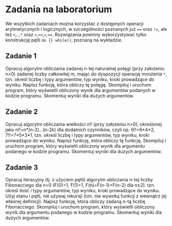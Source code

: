 # Zadania na laboratorium
We wszytkich zadaniach można korzystać z dostępnych operacji arytmetycznych i logicznych, w szczególności poznanych już ``==`` oraz ``!=``, ale też ``+``,``-``,``*`` oraz ``<``,``<=``,``>``,``>=``. Rozwiązania powinny wykorzystywać tylko konstrukcję pętli ``do {} while()``; poznaną na wykładzie.

## Zadanie 1
Opracuj algorytm obliczania zadanej n-tej naturalnej potęgi (przy założeniu n>0) zadanej liczby całkowitej m, mając do dyspozycji operację mnożenia ``*``, tzn. określ liczbę i typy argumentów, typ wyniku, kroki prowadzące do wyniku. Napisz funkcję, która obliczy tę potęgę. Skompiluj i uruchom program, który wyświetli obliczony wynik dla argumentów podanych w kodzie programu. Skomentuj wyniki dla dużych argumentów.

## Zadanie 2
Opracuj algorytm obliczania wielkości n!! (przy założeniu n>0), określonej jako n!!=n*(n-2)*...*(n-2k) dla dodatnich czynników, czyli np. 6!!=6\*4\*2, 7!!=7\*5\*3\*1, tzn. określ liczbę i typy argumentów, typ wyniku, kroki prowadzące do wyniku. Napisz funkcję, która obliczy tę funkcję. Skompiluj i uruchom program, który wyświetli obliczony wynik dla argumentu podanego w kodzie programu. Skomentuj wyniki dla dużych argumentów.

## Zadanie 3
Opracuj iteracyjny (tj. z użyciem pętli) algorytm obliczania n-tej liczby Fibonacciego dla n>0 (F(0)=1, F(1)=1, F(n)=F(n-1)+F(n-2) dla n≥2). tzn. określ ilość i typy argumentów, typ wyniku, kroki prowadzące do wyniku. Użyj stanu i pętli, nie używaj rekursji (tzn. nie wywołuj funkcji z wewnątrz jej własnej definicji). Napisz funkcję, która obliczy zadaną n-tą liczbę Fibonacciego. Skompiluj i uruchom program, który wyświetli obliczony wynik dla argumentu podanego w kodzie programu. Skomentuj wyniki dla dużych argumentów.
